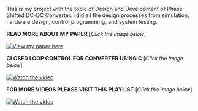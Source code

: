 This is my project with the topic of Design and Development of Phase Shifted DC-DC Converter. I did all the design processes from simulation, hardware design, control programming, and system testing.

**READ MORE ABOUT MY PAPER** [𝐶𝑙𝑖𝑐𝑘 𝑡ℎ𝑒 𝑖𝑚𝑎𝑔𝑒 𝑏𝑒𝑙𝑜𝑤]

[![View my paper here](https://drive.google.com/thumbnail?id=1G2VZJHrglfiqQJoxxJzmft4eQ43sqCGm&sz=s720)](https://drive.google.com/file/d/1G2VZJHrglfiqQJoxxJzmft4eQ43sqCGm/view)


**CLOSED LOOP CONTROL FOR CONVERTER USING C** [𝐶𝑙𝑖𝑐𝑘 𝑡ℎ𝑒 𝑖𝑚𝑎𝑔𝑒 𝑏𝑒𝑙𝑜𝑤]

[![Watch the video](https://img.youtube.com/vi/KZmkOg5KF00/maxresdefault.jpg)](https://youtu.be/KZmkOg5KF00)


**FOR MORE VIDEOS PLEASE VISIT THIS PLAYLIST** [𝐶𝑙𝑖𝑐𝑘 𝑡ℎ𝑒 𝑖𝑚𝑎𝑔𝑒 𝑏𝑒𝑙𝑜𝑤]

[![Watch the video](https://img.youtube.com/vi/JrZpFPeB9gw/maxresdefault.jpg)](https://youtube.com/playlist?list=PLzIOQx7g6ppv_Ieym8DaDv6qW_4PinMJI&si=M2VCmdPZdEu9YMyA)
